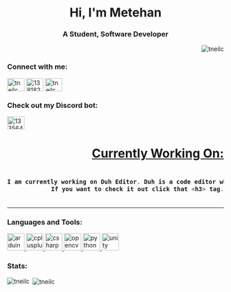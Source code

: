<h1 align="center">Hi, I'm Metehan</h1>
<h3 align="center">A Student, Software Developer</h3>

<p align="right"> <img src="https://komarev.com/ghpvc/?username=tneilc&label=Profile%20views&color=0e75b6&style=flat" alt="tneilc" /> </p>


<h3 align="left">Connect with me:</h3>
<p align="left">
<a href="https://www.hackerrank.com/tneilc" target="blank"><img align="center" src="https://cdn.jsdelivr.net/npm/simple-icons@3.0.1/icons/hackerrank.svg" alt="tneilc" height="30" width="40" /></a>
<a href="https://stackoverflow.com/users/13818294" target="blank"><img align="center" src="https://cdn.jsdelivr.net/npm/simple-icons@3.0.1/icons/stackoverflow.svg" alt="13818294" height="30" width="40" /></a>
<a href="https://www.leetcode.com/tneilc" target="blank"><img align="center" src="https://cdn.jsdelivr.net/npm/simple-icons@3.0.1/icons/leetcode.svg" alt="tneilc" height="30" width="40" /></a>
</p>


<h3 align="left">Check out my Discord bot:</h3>
<p align="left"><a href="https://discord.com/api/oauth2/authorize?client_id=722502188982599741&permissions=8&scope=bot" target="blank"><img align="center" src="https://cdn.jsdelivr.net/npm/simple-icons@3.0.1/icons/discord.svg" alt="133564" height="30" width="40" /></a></p>


<h1 align="right"><a  href="https://github.com/tneilc/DuhEditor">Currently Working On:</a></h1>
<h3 align="right">
  
```c++
​
I am currently working on Duh Editor. Duh is a code editor which inspired by notepad++. 
If you want to check it out click that <h3> tag.
​
```

</h3>

---
<h3 align="left">Languages and Tools:</h3>
<p align="left"> 
<a align="left" href="https://www.arduino.cc/" target="_blank"> <img src="https://cdn.worldvectorlogo.com/logos/arduino-1.svg" alt="arduino" width="40" height="40"/> </a> 
<a align="left" href="https://www.w3schools.com/cpp/" target="_blank"> <img src="https://upload.wikimedia.org/wikipedia/commons/1/18/ISO_C%2B%2B_Logo.svg" alt="cplusplus" width="40" height="40"/> </a> 
<a align="left" href="https://www.w3schools.com/cs/" target="_blank"> <img src="https://upload.wikimedia.org/wikipedia/commons/1/13/C-Sharp.png" alt="csharp" width="40" height="40"/> </a> 
<a href="https://opencv.org/" target="_blank"> <img src="https://www.vectorlogo.zone/logos/opencv/opencv-icon.svg" alt="opencv" width="40" height="40"/> </a> 
<a href="https://www.python.org" target="_blank"> <img src="https://www.vectorlogo.zone/logos/python/python-icon.svg" alt="python" width="40" height="40"/> </a> 
<a href="https://unity.com/" target="_blank"> <img src="https://www.vectorlogo.zone/logos/unity3d/unity3d-icon.svg" alt="unity" width="40" height="40"/> </a> </p>


<h3 align="left">Stats:</h3>
<p><img align="left" src="https://github-readme-stats.vercel.app/api/top-langs/?username=tneilc&theme=nord" alt="tneilc" /></p>
<p> </p>
<p>&nbsp;<img align="center" src="https://github-readme-stats.vercel.app/api?username=tneilc&show_icons=true&locale=en&theme=nord"alt="tneilc" /></p>

